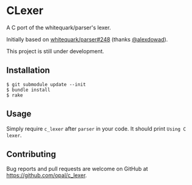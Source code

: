 # CLexer

A C port of the whitequark/parser's lexer.

Initially based on [whitequark/parser#248](https://github.com/whitequark/parser/pull/248) (thanks [@alexdowad](https://github.com/alexdowad)).

This project is still under development.

## Installation

```
$ git submodule update --init
$ bundle install
$ rake
```

## Usage

Simply require `c_lexer` after `parser` in your code.
It should print `Using C lexer`.

## Contributing

Bug reports and pull requests are welcome on GitHub at https://github.com/opal/c_lexer.
